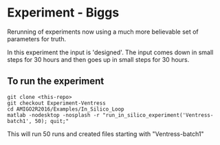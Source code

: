 # Experiment - Biggs

Rerunning of experiments now using a much more believable set of parameters
for truth.

In this experiment the input is 'designed'.  The input comes down in small steps
for 30 hours and then goes up in small steps for 30 hours.

## To run the experiment

```
git clone <this-repo>
git checkout Experiment-Ventress
cd AMIGO2R2016/Examples/In_Silico_Loop
matlab -nodesktop -nosplash -r "run_in_silico_experiment('Ventress-batch1', 50); quit;"
```

This will run 50 runs and created files starting with "Ventress-batch1"

